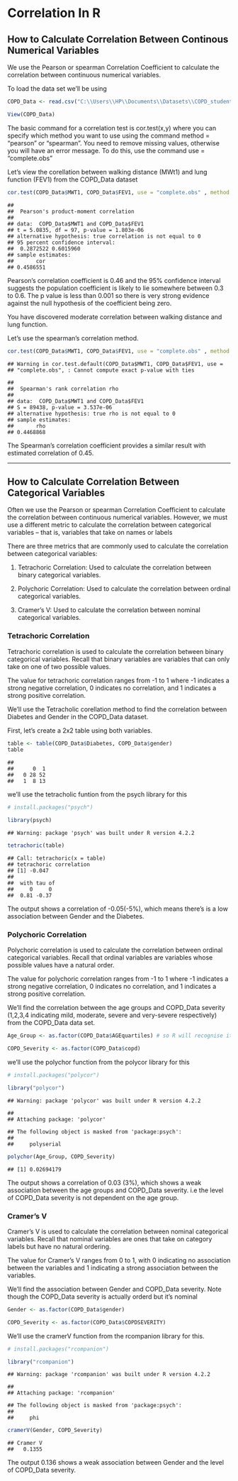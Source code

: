 Correlation In R
================

## How to Calculate Correlation Between Continous Numerical Variables

We use the Pearson or spearman Correlation Coefficient to calculate the
correlation between continuous numerical variables.

To load the data set we’ll be using

``` r
COPD_Data <- read.csv("C:\\Users\\HP\\Documents\\Datasets\\COPD_student_dataset.csv") # used \\ instead of \ due to an error

View(COPD_Data)
```

The basic command for a correlation test is cor.test(x,y) where you can
specify which method you want to use using the command method =
“pearson” or “spearman”. You need to remove missing values, otherwise
you will have an error message. To do this,  use the command use =
“complete.obs”

Let’s view the corellation between walking distance (MWt1) and lung
function (FEV1) from the COPD_Data dataset

``` r
cor.test(COPD_Data$MWT1, COPD_Data$FEV1, use = "complete.obs" , method = "pearson")
```

    ## 
    ##  Pearson's product-moment correlation
    ## 
    ## data:  COPD_Data$MWT1 and COPD_Data$FEV1
    ## t = 5.0835, df = 97, p-value = 1.803e-06
    ## alternative hypothesis: true correlation is not equal to 0
    ## 95 percent confidence interval:
    ##  0.2872522 0.6015960
    ## sample estimates:
    ##       cor 
    ## 0.4586551

Pearson’s correlation coefficient is 0.46 and the 95% confidence
interval suggests the population coefficient is likely to lie somewhere
between 0.3 to 0.6. The p value is less than 0.001 so there is very
strong evidence against the null hypothesis of the coefficient being
zero.

You have discovered moderate correlation between walking distance and
lung function.

Let’s use the spearman’s correlation method.

``` r
cor.test(COPD_Data$MWT1, COPD_Data$FEV1, use = "complete.obs" , method = "spearman")
```

    ## Warning in cor.test.default(COPD_Data$MWT1, COPD_Data$FEV1, use =
    ## "complete.obs", : Cannot compute exact p-value with ties

    ## 
    ##  Spearman's rank correlation rho
    ## 
    ## data:  COPD_Data$MWT1 and COPD_Data$FEV1
    ## S = 89438, p-value = 3.537e-06
    ## alternative hypothesis: true rho is not equal to 0
    ## sample estimates:
    ##       rho 
    ## 0.4468868

The Spearman’s correlation coefficient provides a similar result with
estimated correlation of 0.45.

------------------------------------------------------------------------

## How to Calculate Correlation Between Categorical Variables

Often we use the Pearson or spearman Correlation Coefficient to
calculate the correlation between continuous numerical variables.
However, we must use a different metric to calculate the correlation
between categorical variables – that is, variables that take on names or
labels

There are three metrics that are commonly used to calculate the
correlation between categorical variables:

1.  Tetrachoric Correlation: Used to calculate the correlation between
    binary categorical variables.

2.  Polychoric Correlation: Used to calculate the correlation between
    ordinal categorical variables.

3.  Cramer’s V: Used to calculate the correlation between nominal
    categorical variables.

### Tetrachoric Correlation

Tetrachoric correlation is used to calculate the correlation between
binary categorical variables. Recall that binary variables are variables
that can only take on one of two possible values.

The value for tetrachoric correlation ranges from -1 to 1 where -1
indicates a strong negative correlation, 0 indicates no correlation, and
1 indicates a strong positive correlation.

We’ll use the Tetracholic corellation method to find the correlation
between Diabetes and Gender in the COPD_Data dataset.

First, let’s create a 2x2 table using both variables.

``` r
table <- table(COPD_Data$Diabetes, COPD_Data$gender)
table
```

    ##    
    ##      0  1
    ##   0 28 52
    ##   1  8 13

we’ll use the tetracholic funtion from the psych library for this

``` r
# install.packages("psych")

library(psych)
```

    ## Warning: package 'psych' was built under R version 4.2.2

``` r
tetrachoric(table)
```

    ## Call: tetrachoric(x = table)
    ## tetrachoric correlation 
    ## [1] -0.047
    ## 
    ##  with tau of 
    ##     0     0 
    ##  0.81 -0.37

The output shows a correlation of -0.05(-5%), which means there’s is a
low association between Gender and the Diabetes.

### Polychoric Correlation

Polychoric correlation is used to calculate the correlation between
ordinal categorical variables. Recall that ordinal variables are
variables whose possible values have a natural order.

The value for polychoric correlation ranges from -1 to 1 where -1
indicates a strong negative correlation, 0 indicates no correlation, and
1 indicates a strong positive correlation.

We’ll find the correlation between the age groups and COPD_Data severity
(1,2,3,4 indicating mild, moderate, severe and very-severe respectively)
from the COPD_Data data set.

``` r
Age_Group <- as.factor(COPD_Data$AGEquartiles) # so R will recognise it as a categorical variable/factor.

COPD_Severity <- as.factor(COPD_Data$copd)
```

we’ll use the polychor function from the polycor library for this

``` r
# install.packages("polycor")

library("polycor")
```

    ## Warning: package 'polycor' was built under R version 4.2.2

    ## 
    ## Attaching package: 'polycor'

    ## The following object is masked from 'package:psych':
    ## 
    ##     polyserial

``` r
polychor(Age_Group, COPD_Severity)
```

    ## [1] 0.02694179

The output shows a correlation of 0.03 (3%), which shows a weak
association between the age groups and COPD_Data severity. i.e the level
of COPD_Data severity is not dependent on the age group.

### Cramer’s V

Cramer’s V is used to calculate the correlation between nominal
categorical variables. Recall that nominal variables are ones that take
on category labels but have no natural ordering.

The value for Cramer’s V ranges from 0 to 1, with 0 indicating no
association between the variables and 1 indicating a strong association
between the variables.

We’ll find the association between Gender and COPD_Data severity. Note
though the COPD_Data severity is actually orderd but it’s nominal

``` r
Gender <- as.factor(COPD_Data$gender)

COPD_Severity <- as.factor(COPD_Data$COPDSEVERITY)
```

We’ll use the cramerV function from the rcompanion library for this.

``` r
# install.packages("rcompanion")

library("rcompanion")
```

    ## Warning: package 'rcompanion' was built under R version 4.2.2

    ## 
    ## Attaching package: 'rcompanion'

    ## The following object is masked from 'package:psych':
    ## 
    ##     phi

``` r
cramerV(Gender, COPD_Severity)
```

    ## Cramer V 
    ##   0.1355

The output 0.136 shows a weak association between Gender and the level
of COPD_Data severity.
